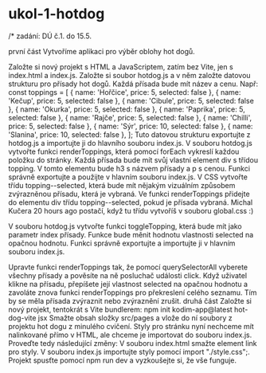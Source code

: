 # ukol-1-hotdog

/*
zadání: DÚ č.1. do 15.5.

první část
Vytvoříme aplikaci pro výběr oblohy hot dogů.

Založte si nový projekt s HTML a JavaScriptem, zatím bez Vite, jen s index.html a index.js.
Založte si soubor hotdog.js a v něm založte datovou strukturu pro přísady hot dogů. Každá přísada bude mít název a cenu. Např:
const toppings = [
  { name: 'Hořčice', price: 5, selected: false },
  { name: 'Kečup', price: 5, selected: false },
  { name: 'Cibule', price: 5, selected: false },
  { name: 'Okurka', price: 5, selected: false },
  { name: 'Paprika', price: 5, selected: false },
  { name: 'Rajče', price: 5, selected: false },
  { name: 'Chilli', price: 5, selected: false },
  { name: 'Sýr', price: 10, selected: false },
  { name: 'Slanina', price: 10, selected: false },
];
Tuto datovou strukturu exportujte z hotdog.js a importujte ji do hlavního souboru index.js.
V souboru hotdog.js vytvořte funkci renderToppings, která pomocí forEach vykreslí každou položku do stránky. Každá přísada bude mít svůj vlastní element div s třídou topping. V tomto elementu bude h3 s názvem přísady a p s cenou. Funkci správně exportujte a použijte v hlavním souboru index.js.
V CSS vytvořte třídu topping--selected, která bude mít nějakým vizuálním způsobem zvýrazněnou přísadu, která je vybraná. Ve funkci renderToppings přidejte do elementu div třídu topping--selected, pokud je přísada vybraná.
Michal Kučera
  20 hours ago
postačí, když tu třídu vytvoříš v souboru global.css :)

V souboru hotdog.js vytvořte funkci toggleTopping, která bude mít jako parametr index přísady. Funkce bude měnit hodnotu vlastnosti selected na opačnou hodnotu. Funkci správně exportujte a importujte ji v hlavním souboru index.js.

Upravte funkci renderToppings tak, že pomocí querySelectorAll vyberete všechny přísady a pověsíte na ně posluchač události click. Když uživatel klikne na přísadu, přepíšete její vlastnost selected na opačnou hodnotu a zavoláte znova funkci renderToppings pro překreslení celého seznamu. Tím by se měla přísada zvýraznit nebo zvýraznění zrušit.
druhá část
Založte si nový projekt, tentokrát s Vite bundlerem:
npm init kodim-app@latest hot-dog-vite jsx
Smažte obsah složky src/pages a vlože do ní soubory z projektu hot dogu z minulého cvičení.
Styly pro stránku nyní nechceme mít nalinkované přímo v HTML, ale chceme je importovat do souboru index.js. Proveďte tedy následující změny:
V souboru index.html smažte element link pro styly.
V souboru index.js importujte styly pomocí import "./style.css";.
Projekt spusťte pomocí npm run dev a vyzkoušejte si, že vše funguje.



